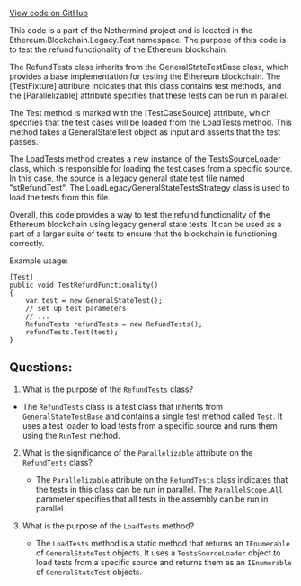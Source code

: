 [View code on GitHub](https://github.com/NethermindEth/nethermind/src/Nethermind/Ethereum.Blockchain.Legacy.Test/RefundTests.cs)

This code is a part of the Nethermind project and is located in the Ethereum.Blockchain.Legacy.Test namespace. The purpose of this code is to test the refund functionality of the Ethereum blockchain. 

The RefundTests class inherits from the GeneralStateTestBase class, which provides a base implementation for testing the Ethereum blockchain. The [TestFixture] attribute indicates that this class contains test methods, and the [Parallelizable] attribute specifies that these tests can be run in parallel. 

The Test method is marked with the [TestCaseSource] attribute, which specifies that the test cases will be loaded from the LoadTests method. This method takes a GeneralStateTest object as input and asserts that the test passes. 

The LoadTests method creates a new instance of the TestsSourceLoader class, which is responsible for loading the test cases from a specific source. In this case, the source is a legacy general state test file named "stRefundTest". The LoadLegacyGeneralStateTestsStrategy class is used to load the tests from this file. 

Overall, this code provides a way to test the refund functionality of the Ethereum blockchain using legacy general state tests. It can be used as a part of a larger suite of tests to ensure that the blockchain is functioning correctly. 

Example usage:

```
[Test]
public void TestRefundFunctionality()
{
    var test = new GeneralStateTest();
    // set up test parameters
    // ...
    RefundTests refundTests = new RefundTests();
    refundTests.Test(test);
}
```
## Questions: 
 1. What is the purpose of the `RefundTests` class?
   - The `RefundTests` class is a test class that inherits from `GeneralStateTestBase` and contains a single test method called `Test`. It uses a test loader to load tests from a specific source and runs them using the `RunTest` method.

2. What is the significance of the `Parallelizable` attribute on the `RefundTests` class?
   - The `Parallelizable` attribute on the `RefundTests` class indicates that the tests in this class can be run in parallel. The `ParallelScope.All` parameter specifies that all tests in the assembly can be run in parallel.

3. What is the purpose of the `LoadTests` method?
   - The `LoadTests` method is a static method that returns an `IEnumerable` of `GeneralStateTest` objects. It uses a `TestsSourceLoader` object to load tests from a specific source and returns them as an `IEnumerable` of `GeneralStateTest` objects.